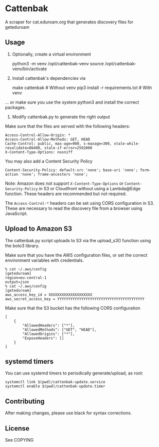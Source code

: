 # Cattenbak

A scraper for cat.eduroam.org that generates discovery files for geteduroam

## Usage

1. Optionally, create a virtual environment

	python3 -m venv /opt/cattenbak-venv
	source /opt/cattenbak-venv/bin/activate

2. Install cattenbak's dependencies via

	make cattenbak                  		# Without venv
	pip3 install -r requirements.txt		# With venv

... or make sure you use the system python3 and install the correct packages.

1. Modify cattenbak.py to generate the right output

Make sure that the files are served with the following headers:

	Access-Control-Allow-Origin: *
	Access-Control-Allow-Methods: GET, HEAD
	Cache-Control: public, max-age=900, s-maxage=300, stale-while-revalidate=86400, stale-if-error=2592000
	X-Content-Type-Options: nosniff

You may also add a Content Security Policy

	Content-Security-Policy: default-src 'none'; base-uri 'none'; form-action 'none'; frame-ancestors 'none';

Note: Amazon does not support `X-Content-Type-Options` or `Content-Security-Policy` in S3 or Cloudfront
without using a Lambda@Edge function.  These headers are recommended but not required.

The `Access-Control-*` headers can be set using CORS configuration in S3.
These are necessary to read the discovery file from a browser using JavaScript.


## Upload to Amazon S3

The cattenbak.py script uploads to S3 via the upload_s3() function using the boto3 library.

Make sure that you have the AWS configuration files, or set the correct environment variables with credentials.

	% cat ~/.aws/config
	[geteduroam]
	region=eu-central-1
	output=json
	% cat ~/.aws/config
	[geteduroam]
	aws_access_key_id = XXXXXXXXXXXXXXXXXXXX
	aws_secret_access_key = YYYYYYYYYYYYYYYYYYYYYYYYYYYYYYYYYYYYYYYY

Make sure that the S3 bucket has the following CORS configuration

	[
		{
			"AllowedHeaders": ["*"],
			"AllowedMethods": ["GET", "HEAD"],
			"AllowedOrigins": ["*"],
			"ExposeHeaders": []
		}
	]


## systemd timers

You can use systemd timers to periodically generate/upload, as root:

	systemctl link $(pwd)/cattenbak-update.service
	systemctl enable $(pwd)/cattenbak-update.timer


## Contributing

After making changes, please use black for syntax corrections.


## License

See COPYING
